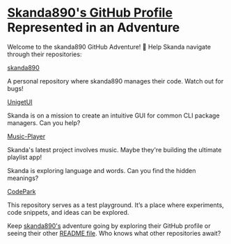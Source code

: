 <!DOCTYPE html>
<html lang="en">
<head>
    <meta charset="UTF-8">
    <meta name="viewport" content="width=device-width, initial-scale=1.0">
    </head>
<body>
    <h1><a href="https://github.com/skanda890">Skanda890's GitHub Profile</a> Represented in an Adventure</h1>
    <p>
        Welcome to the skanda890 GitHub Adventure! 🚀 Help Skanda navigate through their repositories:
    </p>
    <div class="repo"><a href="https://github.com/skanda890/skanda890">skanda890</a></div>
    <p>
        A personal repository where skanda890 manages their code. Watch out for bugs!
    </p>
    <div class="repo"><a href="https://github.com/skanda890/UnigetUI">UnigetUI</a></div>
    <p>
        Skanda is on a mission to create an intuitive GUI for common CLI package managers. Can you help?
    </p>
    <div class="repo"><a href="https://github.com/skanda890/Music-Player">Music-Player</a></div>
    <p>
        Skanda's latest project involves music. Maybe they're building the ultimate playlist app!
    </p>
    <div class="repo"><a href="https://github.com/skanda890/Dictionary-App"></a></div>
    <p>
        Skanda is exploring language and words. Can you find the hidden meanings?
    </p>
    <div class="repo"><a href="https://github.com/skanda890/CodePark">CodePark</a></div>
    <p>
        This repository serves as a test playground. It’s a place where experiments, code snippets, and ideas can be explored.
    </p>    
    <p>
    Keep <a href="https://github.com/skanda890"> skanda890's</a> adventure going by exploring their GitHub profile or seeing their other <a href="https://github.com/skanda890/skanda890/blob/HTML/README.md"> README file</a>. Who knows what other repositories await?
    </p>
</body>
</html>
